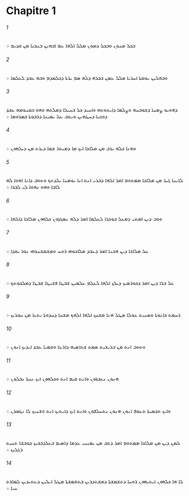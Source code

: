 # Chapitre 1

###### 1
ܒܟܠ ܡܢܘܢ ܘܒܟܠ ܕܡܘܢ ܡܠܠ ܐܠܗܐ ܥܡ ܐܒܗܝܢ ܒܢܒܝܐ ܡܢ ܩܕܝܡ ܀
###### 2
ܘܒܗܠܝܢ ܝܘܡܬܐ ܐܚܪܝܐ ܡܠܠ ܥܡܢ ܒܒܪܗ ܕܠܗ ܤܡ ܝܪܬܐ ܕܟܠܡܕܡ ܘܒܗ ܥܒܕ ܠܥܠܡܐ ܀
###### 3
ܕܗܘܝܘ ܨܡܚܐ ܕܫܘܒܚܗ ܘܨܠܡܐ ܕܐܝܬܘܬܗ ܘܐܚܝܕ ܟܠ ܒܚܝܠܐ ܕܡܠܬܗ ܘܗܘ ܒܩܢܘܡܗ ܥܒܕ ܕܘܟܝܐ ܕܚܛܗܝܢ ܘܝܬܒ ܥܠ ܝܡܝܢܐ ܕܪܒܘܬܐ ܒܡܪܘܡܐ ܀
###### 4
ܘܗܢܐ ܟܠܗ ܝܪܒ ܡܢ ܡܠܐܟܐ ܐܝܟ ܡܐ ܕܡܝܬܪ ܫܡܐ ܕܝܪܬ ܡܢ ܕܝܠܗܘܢ ܀
###### 5
ܠܐܝܢܐ ܓܝܪ ܡܢ ܡܠܐܟܐ ܡܡܬܘܡ ܐܡܪ ܐܠܗܐ ܕܒܪܝ ܐܢܬ ܐܢܐ ܝܘܡܢܐ ܝܠܕܬܟ ܘܬܘܒ ܕܐܢܐ ܐܗܘܐ ܠܗ ܠܐܒܐ ܘܗܘ ܢܗܘܐ ܠܝ ܠܒܪܐ ܀
###### 6
ܬܘܒ ܕܝܢ ܐܡܬܝ ܕܡܥܠ ܒܘܟܪܐ ܠܥܠܡܐ ܐܡܪ ܕܠܗ ܢܤܓܕܘܢ ܟܠܗܘܢ ܡܠܐܟܐ ܕܐܠܗܐ ܀
###### 7
ܥܠ ܡܠܐܟܐ ܕܝܢ ܗܟܢܐ ܐܡܪ ܕܥܒܕ ܡܠܐܟܘܗܝ ܪܘܚ ܘܡܫܡܫܢܘܗܝ ܢܘܪ ܝܩܕܐ ܀
###### 8
ܥܠ ܒܪܐ ܕܝܢ ܐܡܪ ܕܟܘܪܤܝܟ ܕܝܠܟ ܐܠܗܐ ܠܥܠܡ ܥܠܡܝܢ ܫܒܛܐ ܦܫܝܛܐ ܫܒܛܐ ܕܡܠܟܘܬܟ ܀
###### 9
ܪܚܡܬ ܟܐܢܘܬܐ ܘܤܢܝܬ ܥܘܠܐ ܡܛܠ ܗܢܐ ܡܫܚܟ ܐܠܗܐ ܐܠܗܟ ܡܫܚܐ ܕܚܕܘܬܐ ܝܬܝܪ ܡܢ ܚܒܪܝܟ ܀
###### 10
ܘܬܘܒ ܐܢܬ ܡܢ ܒܪܝܫܝܬ ܤܡܬ ܫܬܐܤܝܗ ܕܐܪܥܐ ܘܫܡܝܐ ܥܒܕ ܐܝܕܝܟ ܐܢܘܢ ܀
###### 11
ܗܢܘܢ ܢܥܒܪܘܢ ܘܐܢܬ ܩܝܡ ܐܢܬ ܘܟܠܗܘܢ ܐܝܟ ܢܚܬܐ ܢܒܠܘܢ ܀
###### 12
ܘܐܝܟ ܬܟܤܝܬܐ ܬܥܘܦ ܐܢܘܢ ܗܢܘܢ ܢܬܚܠܦܘܢ ܘܐܢܬ ܐܝܟ ܕܐܝܬܝܟ ܐܢܬ ܘܫܢܝܟ ܠܐ ܢܓܡܪܢ ܀
###### 13
ܠܡܢ ܕܝܢ ܡܢ ܡܠܐܟܐ ܡܡܬܘܡ ܐܡܪ ܕܬܒ ܡܢ ܝܡܝܢܝ ܥܕܡܐ ܕܐܤܝܡ ܒܥܠܕܒܒܝܟ ܟܘܒܫܐ ܬܚܝܬ ܪܓܠܝܟ ܀
###### 14
ܠܐ ܗܐ ܟܠܗܘܢ ܐܝܬܝܗܘܢ ܪܘܚܐ ܕܬܫܡܫܬܐ ܕܡܫܬܕܪܝܢ ܒܬܫܡܫܬܐ ܡܛܠ ܐܝܠܝܢ ܕܥܬܝܕܝܢ ܠܡܐܪܬ ܚܝܐ ܀
